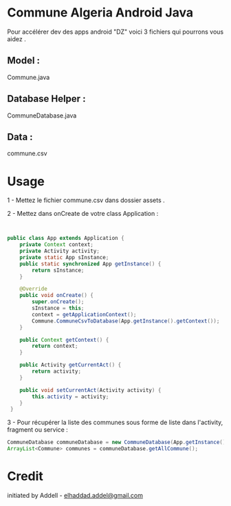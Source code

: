 # Commune Algeria Android Java

Pour accélérer dev des apps android "DZ" voici 3 fichiers qui pourrons vous aidez .

## Model :

Commune.java

## Database Helper :

CommuneDatabase.java

## Data :

commune.csv

# Usage 

1 - Mettez le fichier commune.csv dans dossier assets .

2 - Mettez dans onCreate de votre class Application :

```java


public class App extends Application {
    private Context context;
    private Activity activity;
    private static App sInstance;
    public static synchronized App getInstance() {
        return sInstance;
    }

    @Override
    public void onCreate() {
        super.onCreate();
        sInstance = this;
        context = getApplicationContext();
        Commune.CommuneCsvToDatabase(App.getInstance().getContext());
    }

    public Context getContext() {
        return context;
    }

    public Activity getCurrentAct() {
        return activity;
    }

    public void setCurrentAct(Activity activity) {
        this.activity = activity;
    }
 }
```
3 - Pour récupérer la liste des communes sous forme de liste dans l'activity, fragment ou service :

```java
CommuneDatabase communeDatabase = new CommuneDatabase(App.getInstance().getContext());
ArrayList<Commune> communes = communeDatabase.getAllCommune();
```
# Credit
 initiated by Addell - <elhaddad.addel@gmail.com>

